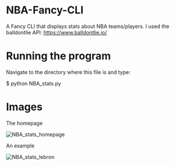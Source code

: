 # NBA-Fancy-CLI
A Fancy CLI that displays stats about NBA teams/players. I used the balldontlie API: https://www.balldontlie.io/ 

# Running the program
Navigate to the directory where this file is and type:

$ python NBA_stats.py

# Images

The homepage

![NBA_stats_homepage](https://user-images.githubusercontent.com/73140191/122858995-21617e00-d2d0-11eb-87fd-f6a9278e10ac.jpg)

An example

![NBA_stats_lebron](https://user-images.githubusercontent.com/73140191/122859108-4d7cff00-d2d0-11eb-9866-427e3f1536ef.jpg)
